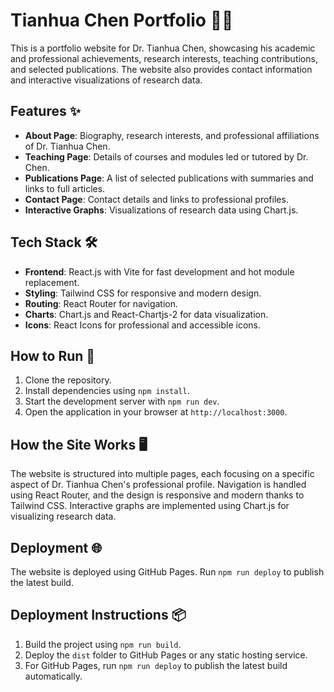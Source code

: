# Tianhua Chen Portfolio 🧑‍🏫

This is a portfolio website for Dr. Tianhua Chen, showcasing his academic and professional achievements, research interests, teaching contributions, and selected publications. The website also provides contact information and interactive visualizations of research data.

## Features ✨
- **About Page**: Biography, research interests, and professional affiliations of Dr. Tianhua Chen.
- **Teaching Page**: Details of courses and modules led or tutored by Dr. Chen.
- **Publications Page**: A list of selected publications with summaries and links to full articles.
- **Contact Page**: Contact details and links to professional profiles.
- **Interactive Graphs**: Visualizations of research data using Chart.js.

## Tech Stack 🛠️
- **Frontend**: React.js with Vite for fast development and hot module replacement.
- **Styling**: Tailwind CSS for responsive and modern design.
- **Routing**: React Router for navigation.
- **Charts**: Chart.js and React-Chartjs-2 for data visualization.
- **Icons**: React Icons for professional and accessible icons.

## How to Run 🚀
1. Clone the repository.
2. Install dependencies using `npm install`.
3. Start the development server with `npm run dev`.
4. Open the application in your browser at `http://localhost:3000`.

## How the Site Works 🖥️
The website is structured into multiple pages, each focusing on a specific aspect of Dr. Tianhua Chen's professional profile. Navigation is handled using React Router, and the design is responsive and modern thanks to Tailwind CSS. Interactive graphs are implemented using Chart.js for visualizing research data.

## Deployment 🌐
The website is deployed using GitHub Pages. Run `npm run deploy` to publish the latest build.

## Deployment Instructions 📦
1. Build the project using `npm run build`.
2. Deploy the `dist` folder to GitHub Pages or any static hosting service.
3. For GitHub Pages, run `npm run deploy` to publish the latest build automatically.
